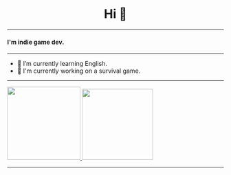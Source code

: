 ### 
<h1 align="center">Hi 👋 </h1>

----------------------------------------

#### I'm indie game dev.

----------------------------------------

- 🌱 I’m currently learning English.
- 🔭 I'm currently working on a survival game.

----------------------------------------

<p aling= "center">
  <a href = "https://github.com/broken-kernel">
    <img height="170em" src="https://github-readme-stats.vercel.app/api?username=broken-kernel&show_icons=true&theme=transparent&count_private=true" />
    <img height="165em" src="https://github-readme-stats.vercel.app/api/top-langs/?username=broken-kernel&layout=compact&theme=transparent"]/>
  </a>
</p>

----------------------------------------
